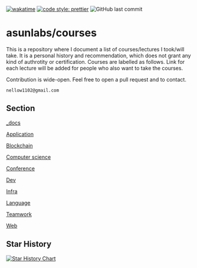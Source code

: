 [![wakatime](https://wakatime.com/badge/user/e56daee8-7aae-4b0e-814c-b6bb7f5f841c/project/2e2c8f06-cb08-4615-80ae-9dbeef7c84f0.svg)](https://wakatime.com/badge/user/e56daee8-7aae-4b0e-814c-b6bb7f5f841c/project/2e2c8f06-cb08-4615-80ae-9dbeef7c84f0) [![code style: prettier](https://img.shields.io/badge/code_style-prettier-ff69b4.svg?style=flat-square)](https://github.com/prettier/prettier) ![GitHub last commit](https://img.shields.io/github/last-commit/asunlabs/awesome-engineer-courses)

# asunlabs/courses

This is a repository where I document a list of courses/lectures I took/will take. It is a personal history and recommendation, which does not grant any kind of authrotity or certification. Courses are labelled as follows. Link for each lecture will be added for people who also want to take the courses.

Contribution is wide-open. Feel free to open a pull request and to contact.

```
nellow1102@gmail.com
```

## Section

[\_docs](https://github.com/asunlabs/awesome-engineer-courses/tree/main/_docs)

[Application](https://github.com/asunlabs/awesome-engineer-courses/tree/main/application)

[Blockchain](https://github.com/asunlabs/awesome-engineer-courses/tree/main/blockchain)

[Computer science](https://github.com/asunlabs/awesome-engineer-courses/tree/main/computerScience)

[Conference](https://github.com/asunlabs/awesome-engineer-courses/tree/main/conference)

[Dev](https://github.com/asunlabs/awesome-engineer-courses/tree/main/dev)

[Infra](https://github.com/asunlabs/awesome-engineer-courses/tree/main/infra)

[Language](https://github.com/asunlabs/awesome-engineer-courses/tree/main/language)

[Teamwork](https://github.com/asunlabs/awesome-engineer-courses/tree/main/teamwork)

[Web](https://github.com/asunlabs/awesome-engineer-courses/tree/main/web)

## Star History

[![Star History Chart](https://api.star-history.com/svg?repos=asunlabs/awesome-engineer-courses&type=Date)](https://star-history.com/#asunlabs/awesome-engineer-courses&Date)
